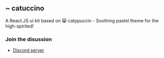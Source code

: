 ## ~ catuccino

A React.JS ui kit based on 😸 catppuccin - Soothing pastel theme for the high-spirited!

### Join the disussion
* [Discord server](https://discord.gg/uMSRSQ5Sx6)
